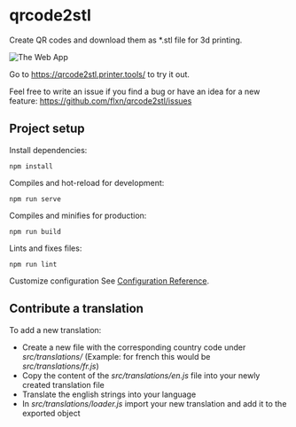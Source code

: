 # qrcode2stl

Create QR codes and download them as \*.stl file for 3d printing.

![The Web App](https://flxn.de/images/qrcode2stl_screenshot.png)

Go to https://qrcode2stl.printer.tools/ to try it out.

Feel free to write an issue if you find a bug or have an idea for a new feature: https://github.com/flxn/qrcode2stl/issues

## Project setup
Install dependencies:
```
npm install
```

Compiles and hot-reload for development:
```
npm run serve
```

Compiles and minifies for production:
```
npm run build
```

Lints and fixes files:
```
npm run lint
```

Customize configuration
See [Configuration Reference](https://cli.vuejs.org/config/).

## Contribute a translation
To add a new translation:
- Create a new file with the corresponding country code under *src/translations/*
  (Example: for french this would be *src/translations/fr.js*)
- Copy the content of the *src/translations/en.js* file into your newly created translation file
- Translate the english strings into your language
- In *src/translations/loader.js* import your new translation and add it to the exported object
